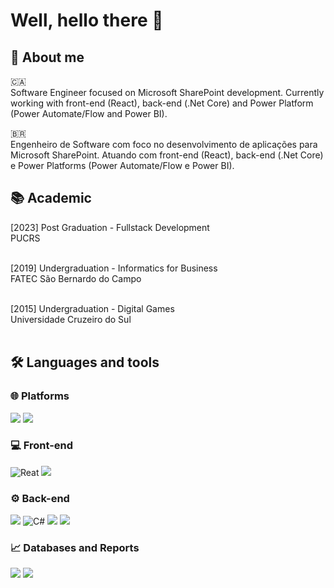 # Well, hello there :wave:

## :metal: About me
:canada: </br>
Software Engineer focused on Microsoft SharePoint development. Currently working with front-end (React), back-end (.Net Core) and Power Platform (Power Automate/Flow and Power BI).

:brazil: </br>
Engenheiro de Software com foco no desenvolvimento de aplicações para Microsoft SharePoint. Atuando com front-end (React), back-end (.Net Core) e Power Platforms (Power Automate/Flow e Power BI).
</br>

## :books: Academic
[2023] Post Graduation - Fullstack Development </br>
PUCRS </br>
</br>

[2019] Undergraduation - Informatics for Business </br>
FATEC São Bernardo do Campo</br>
</br>

[2015] Undergraduation - Digital Games</br>
Universidade Cruzeiro do Sul</br>
</br>

## :hammer_and_wrench: Languages and tools
### :globe_with_meridians: Platforms </br>
![](https://img.shields.io/badge/SharePoint-0078D4?style=for-the-badge&logo=microsoft-sharepoint&logoColor=white)
![](https://img.shields.io/badge/Azure_DevOps-0078D7?style=for-the-badge&logo=azure-devops&logoColor=white)

### :computer: Front-end </br>
![Reat](https://img.shields.io/badge/react-%2320232a.svg?style=for-the-badge&logo=react&logoColor=%2361DAFB)
![](https://img.shields.io/badge/typescript-%23007ACC.svg?style=for-the-badge&logo=typescript&logoColor=white)

### :gear: Back-end </br>
![](https://img.shields.io/badge/.NET-5C2D91?style=for-the-badge&logo=.net&logoColor=white)
![C#](https://img.shields.io/badge/c%23-%23239120.svg?style=for-the-badge&logo=c-sharp&logoColor=white)
![](https://img.shields.io/badge/-Swagger-%23Clojure?style=for-the-badge&logo=swagger&logoColor=white)
![](https://img.shields.io/badge/JWT-black?style=for-the-badge&logo=JSON%20web%20tokens)

### :chart_with_upwards_trend: Databases and Reports </br>
![](https://img.shields.io/badge/azure_sql-%230072C6.svg?style=for-the-badge&logo=microsoftazure&logoColor=white)
![](https://img.shields.io/badge/power_bi-F2C811?style=for-the-badge&logo=powerbi&logoColor=black)

<!--Other
![Medium](https://img.shields.io/badge/Medium-12100E?style=for-the-badge&logo=medium&logoColor=white)
![Unity](https://img.shields.io/badge/unity-%23000000.svg?style=for-the-badge&logo=unity&logoColor=white -->
